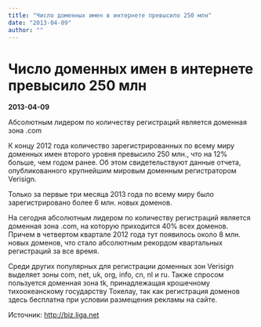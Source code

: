 ```yaml
---
title: "Число доменных имен в интернете превысило 250 млн"
date: "2013-04-09"
author: ""
---
```


# Число доменных имен в интернете превысило 250 млн

**2013-04-09** 

Абсолютным лидером по количеству регистраций является доменная зона .com

К концу 2012 года количество зарегистрированных по всему миру доменных имен второго уровня превысило 250 млн., что на 12% больше, чем годом ранее. Об этом свидетельствуют данные отчета, опубликованного крупнейшим мировым доменным регистратором Verisign.

Только за первые три месяца 2013 года по всему миру было зарегистрировано более 6 млн. новых доменов.

На сегодня абсолютным лидером по количеству регистраций является доменная зона .com, на которую приходится 40% всех доменов. Причем в четвертом квартале 2012 года тут появилось около 8 млн. новых доменов, что стало абсолютным рекордом квартальных регистраций за все время.

Среди других популярных для регистрации доменных зон Verisign выделяет зоны com, net, uk, org, info, cn, nl и ru. Также спросом пользуется доменная зона tk, принадлежащая крошечному тихоокеанскому государству Токелау, так как регистрация доменов здесь бесплатна при условии размещения рекламы на сайте.

Источник: http://biz.liga.net